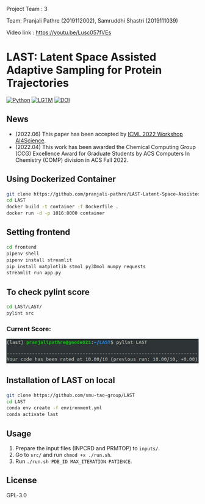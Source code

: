 Project Team : 3

Team: Pranjali Pathre (2019112002), Samruddhi Shastri (2019111039)

Video link : https://youtu.be/Lusc057fVEs

# LAST: Latent Space Assisted Adaptive Sampling for Protein Trajectories
[![Python](https://img.shields.io/badge/Python-3.7+-blue.svg)](https://www.python.org)
[![LGTM](https://img.shields.io/lgtm/grade/python/github/smu-tao-group/ADMET_XGBoost.svg?style=square)](https://lgtm.com/projects/g/HTian1997/getarticle)
[![DOI](http://img.shields.io/badge/DOI-arXiv:2204.13040-B31B1B.svg)](https://arxiv.org/abs/2204.13040)


## News

- (2022.06) This paper has been accepted by [ICML 2022 Workshop AI4Science](http://www.ai4science.net/icml22/).
- (2022.04) This work has been awarded the Chemical Computing Group (CCG) Excellence Award for Graduate Students by ACS Computers In Chemistry (COMP) division in ACS Fall 2022.

## Using Dockerized Container
```bash
git clone https://github.com/pranjali-pathre/LAST-Latent-Space-Assisted-Adpative-Sampling.git
cd LAST
docker build -t container -f Dockerfile .
docker run -d -p 1016:8000 container
```
## Setting frontend
```bash
cd frontend
pipenv shell
pipenv install streamlit
pip install matplotlib stmol py3Dmol numpy requests
streamlit run app.py
```

## To check pylint score
```bash
cd LAST/LAST/
pylint src
```
### Current Score:
<p>
    <img src="score.jpeg" />
</p>

## Installation of LAST on local

```bash
git clone https://github.com/smu-tao-group/LAST
cd LAST
conda env create -f environment.yml
conda activate last
```

## Usage

1. Prepare the input files (INPCRD and PRMTOP) to `inputs/`.
2. Go to `src/` and run `chmod +x ./run.sh`.
3. Run `./run.sh PDB_ID MAX_ITERATION PATIENCE`.

## License

GPL-3.0
